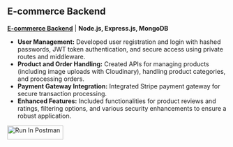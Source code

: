 ## E-commerce Backend

[**E-commerce Backend**](https://github.com/dibyajyoti79/ecommerce-backend) | **Node.js, Express.js, MongoDB**

- **User Management:** Developed user registration and login with hashed passwords, JWT token authentication, and secure access using private routes and middleware.
- **Product and Order Handling:** Created APIs for managing products (including image uploads with Cloudinary), handling product categories, and processing orders.
- **Payment Gateway Integration:** Integrated Stripe payment gateway for secure transaction processing.
- **Enhanced Features:** Included functionalities for product reviews and ratings, filtering options, and various security enhancements to ensure a robust application.

[<img src="https://run.pstmn.io/button.svg" alt="Run In Postman" style="width: 128px; height: 32px;">](https://app.getpostman.com/run-collection/21203973-e44200b3-59e7-40d8-b8ba-2c928b059ecc?action=collection%2Ffork&source=rip_markdown&collection-url=entityId%3D21203973-e44200b3-59e7-40d8-b8ba-2c928b059ecc%26entityType%3Dcollection%26workspaceId%3D6c6cfd8f-5090-447c-b3ad-47980eb8e252)
